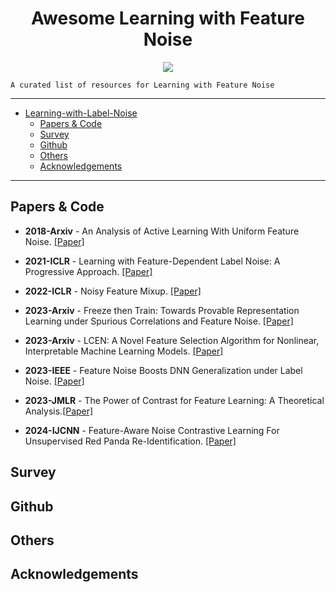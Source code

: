 <div align="center">
    <h1>Awesome Learning with Feature Noise</h1>
    <a href="https://awesome.re"><img src="https://awesome.re/badge.svg"/></a>
</div>

    A curated list of resources for Learning with Feature Noise

---

- [Learning-with-Label-Noise](#learning-with-feature-noise)
  - [Papers & Code](#papers--code)
  - [Survey](#survey)
  - [Github](#github)
  - [Others](#others)
  - [Acknowledgements](#acknowledgements)

---

## Papers & Code

* **2018-Arxiv** - An Analysis of Active Learning With Uniform Feature Noise. [[Paper]](https://ar5iv.labs.arxiv.org/html/2308.01609)

* **2021-ICLR** - Learning with Feature-Dependent Label Noise: A Progressive Approach. [[Paper]](https://ar5iv.labs.arxiv.org/html/2103.07756)

* **2022-ICLR** - Noisy Feature Mixup. [[Paper]](https://ar5iv.labs.arxiv.org/html/2308.01609)

* **2023-Arxiv** - Freeze then Train: Towards Provable Representation Learning under Spurious Correlations and Feature Noise. [[Paper]](https://ar5iv.labs.arxiv.org/html/2210.11075)

* **2023-Arxiv** - LCEN: A Novel Feature Selection Algorithm for Nonlinear, Interpretable Machine Learning Models.  [[Paper]](https://ar5iv.labs.arxiv.org/html/2402.17120)

* **2023-IEEE** - Feature Noise Boosts DNN Generalization under Label Noise. [[Paper]](https://ar5iv.labs.arxiv.org/html/2308.01609)

* **2023-JMLR** - The Power of Contrast for Feature Learning: A Theoretical Analysis.[[Paper]](https://jmlr.org/papers/v330/ji23a.html)

* **2024-IJCNN** - Feature-Aware Noise Contrastive Learning For Unsupervised Red Panda Re-Identification. [[Paper]](https://ar5iv.labs.arxiv.org/html/2405.00468)





## Survey


## Github

## Others

## Acknowledgements